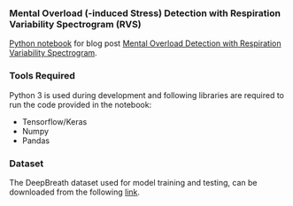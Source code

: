 ### Mental Overload (-induced Stress) Detection with Respiration Variability Spectrogram (RVS)

<p>
<a href="https://github.com/aqibsaeed/Mental-Overload-Detection-RVS/blob/master/Mental%20Overload%20Detection%20with%20Respiration%20Variability%20Spectrogram.ipynb">Python notebook</a> for blog post <a href="http://aqibsaeed.github.io/2018-01-19-mental-overload-detection-with-respiration-variability-spectrogram/">Mental Overload Detection with Respiration Variability Spectrogram</a>.
</p>

### Tools Required

Python 3 is used during development and following libraries are required to run the code provided in the notebook:
* Tensorflow/Keras
* Numpy
* Pandas

### Dataset

The DeepBreath dataset used for model training and testing, can be downloaded from the following [link](
http://youngjuncho.com/datasets/).

